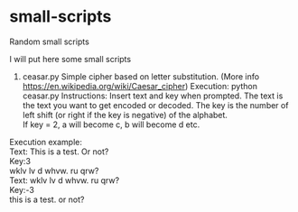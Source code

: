 # small-scripts
Random small scripts

I will put here some small scripts
1. ceasar.py
Simple cipher based on letter substitution. (More info https://en.wikipedia.org/wiki/Caesar_cipher)
Execution:
python ceasar.py
Instructions:
Insert text and key when prompted.
The text is the text you want to get encoded or decoded.
The key is the number of left shift (or right if the key is negative) of the alphabet.  
If key = 2, a will become c, b will become d etc.

Execution example:  
Text: This is a test. Or not?  
Key:3  
wklv lv d whvw. ru qrw?  
Text: wklv lv d whvw. ru qrw?  
Key:-3  
this is a test. or not?
